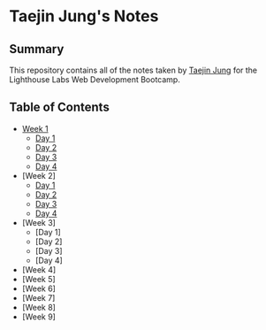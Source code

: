 # Taejin Jung's Notes

## Summary

This repository contains all of the notes taken by [Taejin Jung](https://github.com/taejin5314) for the Lighthouse Labs Web Development Bootcamp.

## Table of Contents

- [Week 1](/Week_1)
  - [Day 1](/Week_1/Day_1)
  - [Day 2](https://github.com/DominicTremblay/w1d2-lecture/tree/demo-east-june21-2021)
  - [Day 3](https://github.com/lovemorejokonya/lectures/blob/main/june-21-2021-east/W1D3/README.md)
  - [Day 4](https://github.com/FrancisBourgouin/lectures-2021-east-jun22/tree/main/w1d4)
- [Week 2]
  - [Day 1](https://github.com/zmcadie/LHL_lectures/tree/main/2021/east_jun_21/W2D1)
  - [Day 2](https://github.com/FrancisBourgouin/lectures-2021-east-jun22/tree/main/w2d2)
  - [Day 3](https://github.com/lovemorejokonya/lectures/tree/main/june-21-2021-east/W2D3)
  - [Day 4](https://github.com/DominicTremblay/w2d4-lecture/tree/demo-east-june21-2021)
- [Week 3]
  - [Day 1]
  - [Day 2]
  - [Day 3]
  - [Day 4]
- [Week 4]
- [Week 5]
- [Week 6]
- [Week 7]
- [Week 8]
- [Week 9]
